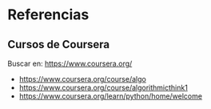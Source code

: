 # Referencias

## Cursos de Coursera

Buscar en: https://www.coursera.org/

* https://www.coursera.org/course/algo
* https://www.coursera.org/course/algorithmicthink1
* https://www.coursera.org/learn/python/home/welcome